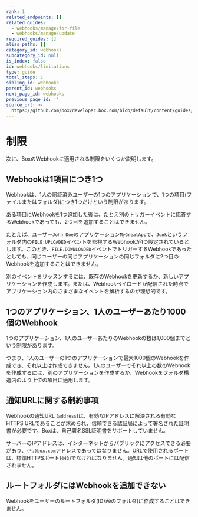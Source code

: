 ```yaml
---
rank: 1
related_endpoints: []
related_guides:
  - webhooks/manage/for-file
  - webhooks/manage/update
required_guides: []
alias_paths: []
category_id: webhooks
subcategory_id: null
is_index: false
id: webhooks/limitations
type: guide
total_steps: 1
sibling_id: webhooks
parent_id: webhooks
next_page_id: webhooks
previous_page_id: ''
source_url: >-
  https://github.com/box/developer.box.com/blob/default/content/guides/webhooks/limitations.md
---
```

# 制限

次に、BoxのWebhookに適用される制限をいくつか説明します。

## Webhookは1項目につき1つ

Webhookは、1人の認証済みユーザーの1つのアプリケーションで、1つの項目(ファイルまたはフォルダ)につき1つだけという制限があります。

ある項目にWebhookを1つ追加した後は、たとえ別のトリガーイベントに応答するWebhookであっても、2つ目を追加することはできません。

たとえば、ユーザー`John Doe`のアプリケーション`MyGreatApp`で、`Junk`というフォルダ内の`FILE.UPLOADED`イベントを監視するWebhookが1つ設定されているとします。このとき、`FILE.DOWNLOADED`イベントでトリガーするWebhookであったとしても、同じユーザーの同じアプリケーションの同じフォルダに2つ目のWebhookを追加することはできません。

別のイベントをリッスンするには、既存のWebhookを更新するか、新しいアプリケーションを作成します。または、Webhookペイロードが配信された時点でアプリケーション内のさまざまなイベントを解析するのが理想的です。

## 1つのアプリケーション、1人のユーザーあたり1000個のWebhook

1つのアプリケーション、1人のユーザーあたりのWebhookの数は1,000個までという制限があります。

つまり、1人のユーザーの1つのアプリケーションで最大1000個のWebhookを作成でき、それ以上は作成できません。1人のユーザーでそれ以上の数のWebhookを作成するには、別のアプリケーションを作成するか、Webhookをフォルダ構造内のより上位の項目に適用します。

## 通知URLに関する制約事項

Webhookの通知URL (`address`)は、有効なIPアドレスに解決される有効なHTTPS URLであることが求められ、信頼できる認証局によって署名された証明書が必要です。Boxは、自己署名SSL証明書をサポートしていません。

サーバーのIPアドレスは、インターネットからパブリックにアクセスできる必要があり、`(*.)box.com`アドレスであってはなりません。URLで使用されるポートは、標準HTTPSポート(`443`)でなければなりません。通知は他のポートには配信されません。

## ルートフォルダにはWebhookを追加できない

Webhookをユーザーのルートフォルダ(IDが`0`のフォルダ)に作成することはできません。
